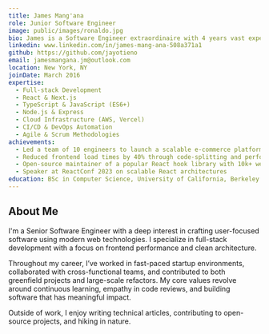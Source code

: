 ```yaml
---
title: James Mang'ana
role: Junior Software Engineer
image: public/images/ronaldo.jpg
bio: James is a Software Engineer extraordinaire with 4 years vast experience building scalable web applications and deputizing engineering teamss. He is passionate about clean code, mentoring junior developers, and leveraging modern technologies to solve real-world problems.
linkedin: www.linkedin.com/in/james-mang-ana-508a371a1
github: https://github.com/jayotieno
email: jamesmangana.jm@outlook.com
location: New York, NY
joinDate: March 2016
expertise:
  - Full-stack Development
  - React & Next.js
  - TypeScript & JavaScript (ES6+)
  - Node.js & Express
  - Cloud Infrastructure (AWS, Vercel)
  - CI/CD & DevOps Automation
  - Agile & Scrum Methodologies
achievements:
  - Led a team of 10 engineers to launch a scalable e-commerce platform with 1M+ users
  - Reduced frontend load times by 40% through code-splitting and performance optimization
  - Open-source maintainer of a popular React hook library with 10k+ weekly downloads
  - Speaker at ReactConf 2023 on scalable React architectures
education: BSc in Computer Science, University of California, Berkeley
---
```


## About Me

I'm a Senior Software Engineer with a deep interest in crafting user-focused software using modern web technologies. I specialize in full-stack development with a focus on frontend performance and clean architecture.

Throughout my career, I’ve worked in fast-paced startup environments, collaborated with cross-functional teams, and contributed to both greenfield projects and large-scale refactors. My core values revolve around continuous learning, empathy in code reviews, and building software that has meaningful impact.

Outside of work, I enjoy writing technical articles, contributing to open-source projects, and hiking in nature.





